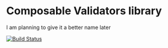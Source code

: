 # Composable Validators library
I am planning to give it a better name later

[![Build Status](https://travis-ci.org/gege251/composable-validators.svg?branch=master)](https://travis-ci.org/gege251/composable-validators)
